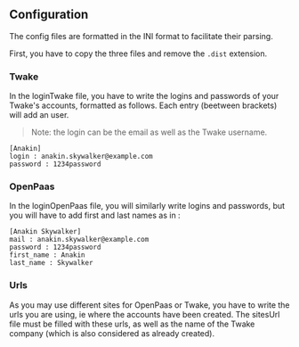 ## Configuration

The config files are formatted in the INI format to facilitate their parsing.

First, you have to copy the three files and remove the `.dist` extension.

### Twake

In the loginTwake file, you have to write the logins and passwords of your Twake's accounts, formatted as follows. Each entry (beetween brackets) will add an user.
> Note: the login can be the email as well as the Twake username.

```
[Anakin]
login : anakin.skywalker@example.com
password : 1234password
```

### OpenPaas

In the loginOpenPaas file, you will similarly write logins and passwords, but you will have to add first and last names as in :

```
[Anakin Skywalker]
mail : anakin.skywalker@example.com
password : 1234password
first_name : Anakin
last_name : Skywalker
```

### Urls

As you may use different sites for OpenPaas or Twake, you have to write the urls you are using, ie where the accounts have been created.
The sitesUrl file must be filled with these urls, as well as the name of the Twake company (which is also considered as already created).